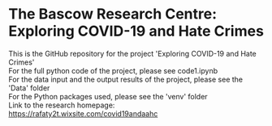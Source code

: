 # The Bascow Research Centre: Exploring COVID-19 and Hate Crimes
This is the GitHub repository for the project 'Exploring COVID-19 and Hate Crimes' 
<br>
For the full python code of the project, please see code1.ipynb
<br>
For the data input and the output results of the project, please see the 'Data' folder
<br>
For the Python packages used, please see the 'venv' folder
<br>
Link to the research homepage: https://rafaty2t.wixsite.com/covid19andaahc
